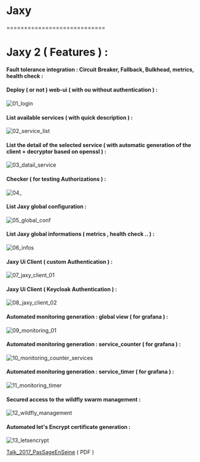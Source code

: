 
# Jaxy


============================

# Jaxy 2 ( Features ) :

#### Fault tolerance integration : Circuit Breaker, Fallback, Bulkhead, metrics, health check :

#### Deploy ( or not ) web-ui ( with ou without authentication ) :

![01_login](https://user-images.githubusercontent.com/7684497/48570327-706af980-e904-11e8-8fe4-a0204eb3b950.png)

#### List available services ( with quick description ) :

![02_service_list](https://user-images.githubusercontent.com/7684497/48570376-8b3d6e00-e904-11e8-8f68-36dd6dd560a2.png)

#### List the detail of the selected service ( with automatic generation of the client + decryptor based on openssl ) :

![03_datail_service](https://user-images.githubusercontent.com/7684497/48570409-9abcb700-e904-11e8-9e63-a54150d2b5b0.png)

#### Checker ( for testing Authorizations ) :

![04_](https://user-images.githubusercontent.com/7684497/48570430-a314f200-e904-11e8-9072-03286ec9ee05.png)

#### List Jaxy global configuration  :

![05_global_conf](https://user-images.githubusercontent.com/7684497/48570449-ac9e5a00-e904-11e8-857a-a2a5edba8fbf.png)

#### List Jaxy global informations ( metrics , health check .. ) :

![06_infos](https://user-images.githubusercontent.com/7684497/48570457-b2943b00-e904-11e8-8c7a-0cdd6fe274a3.png)

#### Jaxy Ui Client ( custom Authentication ) :

![07_jaxy_client_01](https://user-images.githubusercontent.com/7684497/48570468-b88a1c00-e904-11e8-822c-560d5ee38fa3.png)

#### Jaxy Ui Client ( Keycloak Authentication ) :

![08_jaxy_client_02](https://user-images.githubusercontent.com/7684497/48570481-bf189380-e904-11e8-8760-2b0b926a7ed1.png)

#### Automated monitoring generation : global view ( for grafana ) :

![09_monitoring_01](https://user-images.githubusercontent.com/7684497/48570493-c5a70b00-e904-11e8-9854-72451452c9ca.png)

#### Automated monitoring generation : service_counter ( for grafana ) :

![10_monitoring_counter_services](https://user-images.githubusercontent.com/7684497/48570510-cc358280-e904-11e8-9d30-bc0ebe2a0639.png)

#### Automated monitoring generation : service_timer ( for grafana ) :

![11_monitoring_timer](https://user-images.githubusercontent.com/7684497/48570525-d2c3fa00-e904-11e8-8a87-3d665ba3ca6c.png)

#### Secured access to the wildfly swarm management :

![12_wildfly_management](https://user-images.githubusercontent.com/7684497/48570543-de172580-e904-11e8-9a2f-0991e92779e5.png)

#### Automated let's Encrypt certificate generation :

![13_letsencrypt](https://user-images.githubusercontent.com/7684497/48572188-00ab3d80-e909-11e8-802f-a046fa53ab2e.png)



  [Talk_2017_PasSageEnSeine]( https://github.com/rac021/Jax-Y/blob/master/demo_sourceForge/Talk_PasSageEnSeine/Jax-Y.pdf
) ( PDF ) 
